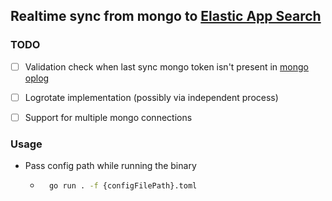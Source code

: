 ## Realtime sync from mongo to [Elastic App Search](https://www.elastic.co/app-search/)

### TODO

 - [ ] Validation check when last sync mongo token isn't present in [mongo oplog](https://www.mongodb.com/docs/manual/core/replica-set-oplog/)

 - [ ] Logrotate implementation (possibly via independent process)

 - [ ] Support for multiple mongo connections

### Usage

 - Pass config path while running the binary
    - ```bash
        go run . -f {configFilePath}.toml
        ```

